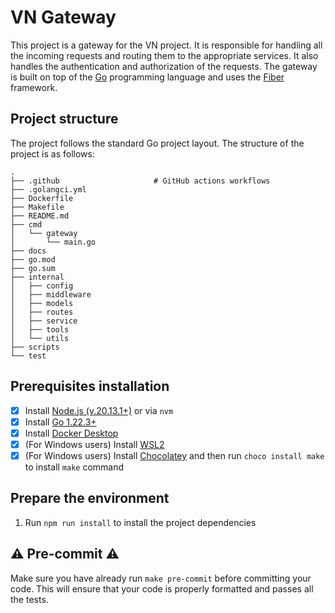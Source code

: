# VN Gateway

This project is a gateway for the VN project. It is responsible for handling all the incoming requests and routing them
to the appropriate services. It also handles the authentication and authorization of the requests. The gateway is built
on top of the [Go](https://golang.org/) programming language and uses the [Fiber](https://gofiber.io/) framework.

## Project structure

The project follows the standard Go project layout. The structure of the project is as follows:

```
.
├── .github                     # GitHub actions workflows
├── .golangci.yml
├── Dockerfile
├── Makefile
├── README.md
├── cmd
│   └── gateway
│       └── main.go
├── docs
├── go.mod
├── go.sum
├── internal
│   ├── config
│   ├── middleware
│   ├── models
│   ├── routes
│   ├── service
│   ├── tools
│   └── utils
├── scripts
└── test
```

## Prerequisites installation

- [x] Install [Node.js (v.20.13.1+)](https://nodejs.org/en/download/) or via `nvm`
- [x] Install [Go 1.22.3+](https://golang.org/doc/install)
- [x] Install [Docker Desktop](https://docs.docker.com/get-docker/)
- [x] (For Windows users) Install [WSL2](https://docs.microsoft.com/en-us/windows/wsl/install)
- [x] (For Windows users) Install [Chocolatey](https://chocolatey.org/install) and
  then run `choco install make` to install `make` command

## Prepare the environment

1. Run `npm run install` to install the project dependencies

## ⚠️ Pre-commit ⚠️

Make sure you have already run `make pre-commit` before committing your code. This will ensure that your code is
properly formatted and passes all the tests.
